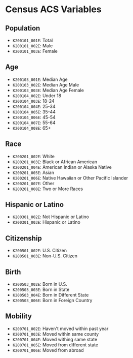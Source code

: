 # Census ACS Variables

## Population

- `K200101_001E`: Total
- `K200101_002E`: Male
- `K200101_003E`: Female

## Age

- `K200103_001E`: Median Age
- `K200103_002E`: Median Age Male
- `K200103_003E`: Median Age Female
- `K200104_002E`: Under 18
- `K200104_003E`: 18-24
- `K200104_004E`: 25-34
- `K200104_005E`: 35-44
- `K200104_006E`: 45-54
- `K200104_007E`: 55-64
- `K200104_008E`: 65+

## Race

- `K200201_002E`: White
- `K200201_003E`: Black or African American
- `K200201_004E`: American Indian or Alaska Native
- `K200201_005E`: Asian
- `K200201_006E`: Native Hawaiian or Other Pacific Islander
- `K200201_007E`: Other
- `K200201_008E`: Two or More Races

## Hispanic or Latino

- `K200301_002E`: Not Hispanic or Latino
- `K200301_003E`: Hispanic or Latino

## Citizenship

- `K200501_002E`: U.S. Citizen
- `K200501_003E`: Non-U.S. Citizen

## Birth

- `K200503_002E`: Born in U.S.
- `K200503_003E`: Born in State
- `K200503_004E`: Born in Different State
- `K200503_006E`: Born in Foreign Country

## Mobility

- `K200701_002E`: Haven't moved within past year
- `K200701_003E`: Moved within same county
- `K200701_004E`: Moved withing same state
- `K200701_005E`: Moved from different state
- `K200701_006E`: Moved from abroad
